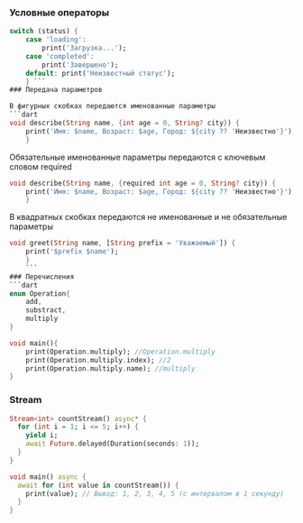 ### Условные операторы
```dart
switch (status) { 
	case 'loading': 
		print('Загрузка...');
	case 'completed':
		print('Завершено'); 
	default: print('Неизвестный статус'); 
	} ``` 
### Передача параметров

В фигурных скобках передаются именованные параметры
```dart
void describe(String name, {int age = 0, String? city}) {
	print('Имя: $name, Возраст: $age, Город: ${city ?? 'Неизвестно'}');
	}
```

Обязательные именованные параметры передаются с ключевым словом required
```dart
void describe(String name, {required int age = 0, String? city}) {
	print('Имя: $name, Возраст: $age, Город: ${city ?? 'Неизвестно'}');
	}
```

В квадратных скобках передаются не именованные и не обязательные параметры
```dart
void greet(String name, [String prefix = 'Уважаемый']) {
	print('$prefix $name'); 
	}
	``` 
### Перечисления
```dart
enum Operation{
	add,
	substract,
	multiply
}

void main(){
	print(Operation.multiply); //Operation.multiply
	print(Operation.multiply.index); //2
	print(Operation.multiply.name); //multiply
}
```
### Stream
```dart
Stream<int> countStream() async* {
  for (int i = 1; i <= 5; i++) {
    yield i;
    await Future.delayed(Duration(seconds: 1));
  }
}

void main() async {
  await for (int value in countStream()) {
    print(value); // Вывод: 1, 2, 3, 4, 5 (с интервалом в 1 секунду)
  }
}
```
```